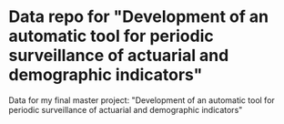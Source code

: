 # Data repo for "Development of an automatic tool for periodic surveillance of actuarial and demographic indicators"
Data for my final master project: "Development of an automatic tool for periodic surveillance of actuarial and demographic indicators"

